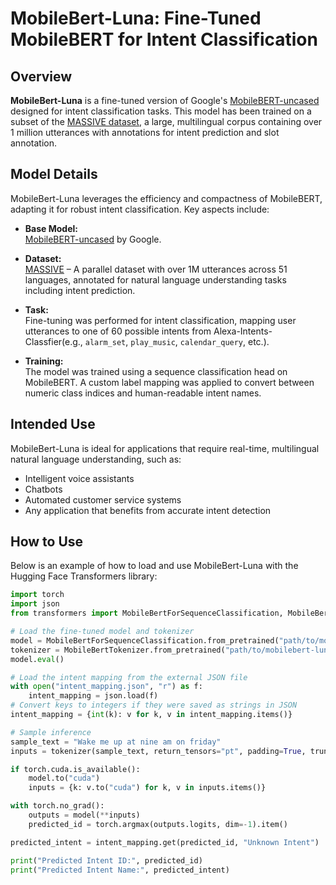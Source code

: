 # MobileBert-Luna: Fine-Tuned MobileBERT for Intent Classification

## Overview

**MobileBert-Luna** is a fine-tuned version of Google's [MobileBERT-uncased](https://huggingface.co/google/mobilebert-uncased) designed for intent classification tasks. This model has been trained on a subset of the [MASSIVE dataset](https://huggingface.co/datasets/massive), a large, multilingual corpus containing over 1 million utterances with annotations for intent prediction and slot annotation.

## Model Details

MobileBert-Luna leverages the efficiency and compactness of MobileBERT, adapting it for robust intent classification. Key aspects include:

- **Base Model:**  
  [MobileBERT-uncased](https://huggingface.co/google/mobilebert-uncased) by Google.

- **Dataset:**  
  [MASSIVE](https://huggingface.co/datasets/qanastek/MASSIVE) – A parallel dataset with over 1M utterances across 51 languages, annotated for natural language understanding tasks including intent prediction.

- **Task:**  
  Fine-tuning was performed for intent classification, mapping user utterances to one of 60 possible intents from Alexa-Intents-Classfier(e.g., `alarm_set`, `play_music`, `calendar_query`, etc.).

- **Training:**  
  The model was trained using a sequence classification head on MobileBERT. A custom label mapping was applied to convert between numeric class indices and human-readable intent names.

## Intended Use

MobileBert-Luna is ideal for applications that require real-time, multilingual natural language understanding, such as:
- Intelligent voice assistants
- Chatbots
- Automated customer service systems
- Any application that benefits from accurate intent detection

## How to Use

Below is an example of how to load and use MobileBert-Luna with the Hugging Face Transformers library:

```python
import torch
import json
from transformers import MobileBertForSequenceClassification, MobileBertTokenizer

# Load the fine-tuned model and tokenizer
model = MobileBertForSequenceClassification.from_pretrained("path/to/mobilebert-luna")
tokenizer = MobileBertTokenizer.from_pretrained("path/to/mobilebert-luna-tokenizer")
model.eval()

# Load the intent mapping from the external JSON file
with open("intent_mapping.json", "r") as f:
    intent_mapping = json.load(f)
# Convert keys to integers if they were saved as strings in JSON
intent_mapping = {int(k): v for k, v in intent_mapping.items()}

# Sample inference
sample_text = "Wake me up at nine am on friday"
inputs = tokenizer(sample_text, return_tensors="pt", padding=True, truncation=True)

if torch.cuda.is_available():
    model.to("cuda")
    inputs = {k: v.to("cuda") for k, v in inputs.items()}

with torch.no_grad():
    outputs = model(**inputs)
    predicted_id = torch.argmax(outputs.logits, dim=-1).item()

predicted_intent = intent_mapping.get(predicted_id, "Unknown Intent")

print("Predicted Intent ID:", predicted_id)
print("Predicted Intent Name:", predicted_intent)
```
